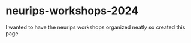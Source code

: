 # neurips-workshops-2024
I wanted to have the neurips workshops organized neatly so created this page
